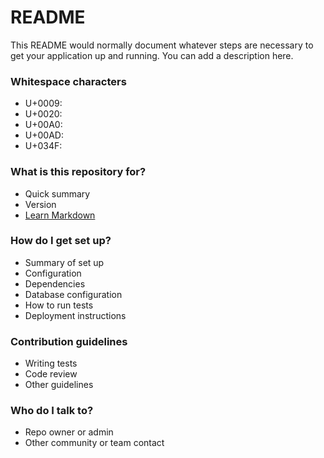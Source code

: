# README #

This README would normally document whatever steps are necessary to get your application up and running. You can add a description here.

### Whitespace characters

* U+0009: 	
* U+0020:  
* U+00A0:  
* U+00AD: ­
* U+034F: ͏



### What is this repository for? ###

* Quick summary
* Version
* [Learn Markdown](https://bitbucket.org/tutorials/markdowndemo)

### How do I get set up? ###

* Summary of set up
* Configuration
* Dependencies
* Database configuration
* How to run tests
* Deployment instructions

### Contribution guidelines ###

* Writing tests
* Code review
* Other guidelines

### Who do I talk to? ###

* Repo owner or admin
* Other community or team contact
